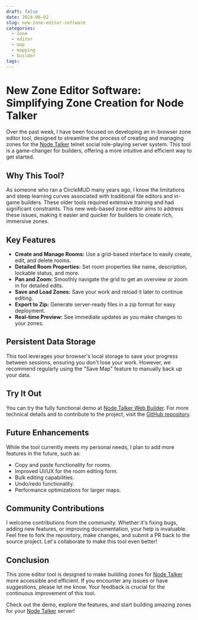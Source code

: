 ```yaml
---
draft: false
date: 2024-06-02
slug: new-zone-editor-software
categories:
  - zone
  - editor
  - map
  - mapping
  - builder
tags:
---
```

# New Zone Editor Software: Simplifying Zone Creation for Node Talker

Over the past week, I have been focused on developing an in-browser zone editor tool, designed to streamline the process of creating and managing zones for the [Node Talker](https://github.com/tvalladon/node-talker) telnet social role-playing server system. This tool is a game-changer for builders, offering a more intuitive and efficient way to get started.

## Why This Tool?
As someone who ran a CircleMUD many years ago, I know the limitations and steep learning curves associated with traditional file editors and in-game builders. These older tools required extensive training and had significant constraints. This new web-based zone editor aims to address these issues, making it easier and quicker for builders to create rich, immersive zones.

## Key Features
- **Create and Manage Rooms:** Use a grid-based interface to easily create, edit, and delete rooms.
- **Detailed Room Properties:** Set room properties like name, description, lockable status, and more.
- **Pan and Zoom:** Smoothly navigate the grid to get an overview or zoom in for detailed edits.
- **Save and Load Zones:** Save your work and reload it later to continue editing.
- **Export to Zip:** Generate server-ready files in a zip format for easy deployment.
- **Real-time Preview:** See immediate updates as you make changes to your zones.

## Persistent Data Storage
This tool leverages your browser's local storage to save your progress between sessions, ensuring you don't lose your work. However, we recommend regularly using the "Save Map" feature to manually back up your data.

## Try It Out
You can try the fully functional demo at [Node Talker Web Builder](https://tvalladon.github.io/node-talker-web-builder/). For more technical details and to contribute to the project, visit the [GitHub repository](https://github.com/tvalladon/node-talker-web-builder).

## Future Enhancements
While the tool currently meets my personal needs, I plan to add more features in the future, such as:
- Copy and paste functionality for rooms.
- Improved UI/UX for the room editing form.
- Bulk editing capabilities.
- Undo/redo functionality.
- Performance optimizations for larger maps.

## Community Contributions
I welcome contributions from the community. Whether it's fixing bugs, adding new features, or improving documentation, your help is invaluable. Feel free to fork the repository, make changes, and submit a PR back to the source project. Let's collaborate to make this tool even better!

## Conclusion
This zone editor tool is designed to make building zones for [Node Talker](https://github.com/tvalladon/node-talker) more accessible and efficient. If you encounter any issues or have suggestions, please let me know. Your feedback is crucial for the continuous improvement of this tool.

Check out the demo, explore the features, and start building amazing zones for your [Node Talker](https://github.com/tvalladon/node-talker) server!
